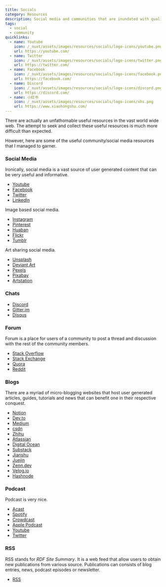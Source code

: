 ```yaml
---
title: Socials
category: Resources
description: Social media and communities that are inundated with quality contents
tags:
  - social
  - community
quicklinks:
  - name: Youtube
    icon: /_nuxt/assets/images/resources/socials/logo-icons/youtube.png
    url: https://youtube.com/
  - name: Twitter
    icon: /_nuxt/assets/images/resources/socials/logo-icons/twitter.png
    url: https://twitter.com/
  - name: Facebook
    icon: /_nuxt/assets/images/resources/socials/logo-icons/facebook.png
    url: https://facebook.com/
  - name: Discord
    icon: /_nuxt/assets/images/resources/socials/logo-icons/discord.png
    url: https://discord.com/
  - name: 小红书
    icon: /_nuxt/assets/images/resources/socials/logo-icons/xhs.png
    url: https://www.xiaohongshu.com/
---
```


<v-quicklinks :quicklinks="quicklinks"></v-quicklinks>

There are actually an unfathomable useful resources in the vast world wide web. The attempt to seek and collect these useful resources is much more difficult than expected.

However, here are some of the useful community/social media resources that I managed to garner.

### Social Media

Ironically, social media is a vast source of user generated content that can be very useful and informative. 

- [Youtube](https://www.youtube.com/)
- [Facebook](https://www.facebook.com/)
- [Twitter](https://twitter.com/)
- [LinkedIn](https://www.linkedin.com/)

Image based social media.

- [Instagram](https://www.instagram.com/)
- [Pinterest](https://www.pinterest.com/)
- [Huaban](https://huaban.com/)
- [Flickr](https://flickr.com/)
- [Tumblr](https://www.tumblr.com/)

Art sharing social media.

- [Unsplash](https://unsplash.com/)
- [Deviant Art](https://www.deviantart.com/)
- [Pexels](https://www.pexels.com/)
- [Pixabay](https://pixabay.com/)
- [Artstation](https://www.artstation.com/)

### Chats

- [Discord](https://discord.com)
- [Gitter.im](https://gitter.im/)
- [Disqus](https://disqus.com/)

### Forum

Forum is a place for users of a community to post a thread and discussion with the rest of the community members. 

- [Stack Overflow](https://stackoverflow.com/)
- [Stack Exchange](https://stackexchange.com/)
- [Quora](https://www.quora.com/)
- [Reddit](https://www.reddit.com/)


### Blogs

There are a myriad of micro-blogging websites that host user generated articles, guides, tutorials and news that can benefit one in their respective conquest.

- [Notion](https://notion.so)
- [Dev.to](https://dev.to/)
- [Medium](https://medium.com/)
- [csdn](https://blog.csdn.net/)
- [Zhihu](https://www.zhihu.com/)
- [Atlassian](https://www.atlassian.com/)
- [Digital Ocean](https://www.digitalocean.com/)
- [Substack](https://substack.com/)
- [Jianshu](https://www.jianshu.com/)
- [Juejin](https://juejin.cn/)
- [Zenn.dev](https://zenn.dev)
- [Velog.io](https://velog.io/)
- [Hashnode](https://hashnode.com/)

### Podcast

Podcast is very nice.

- [Acast](https://acast.com/)
- [Spotify](https://spotify.com)
- [Crowdcast](https://www.crowdcast.io/)
- [Apple Podcast](https://www.apple.com/my/apple-podcasts/)
- [Youtube](https://youtube.com)
- [Twitter](https://twitter.com)

### RSS

RSS stands for _RDF Site Summary_. It is a web feed that allow users to obtain new publications from various source. Publications can consists of blog entries, news, podcast episodes or newsletter.

- [RSS](https://rss.com/)
